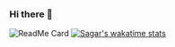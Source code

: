 ### Hi there 👋
![ReadMe Card](https://github-readme-stats.vercel.app/api?username=sagargada73&show_icons=true&hide_border=true&&count_private=true&include_all_commits=true)
[![Sagar's wakatime stats](https://github-readme-stats.vercel.app/api/wakatime?username=sagargada73)](https://github.com/sagargada73/readme.md)
<!--
**sagargada73/sagargada73** is a ✨ _special_ ✨ repository because its `README.md` (this file) appears on your GitHub profile.![counter](https://[YourEndpoint].m.pipedream.net)
Here are some ideas to get you started:

- 🔭 I’m currently working on ...
- 🌱 I’m currently learning ...
- 👯 I’m looking to collaborate on ...
- 🤔 I’m looking for help with ...
- 💬 Ask me about ...
- 📫 How to reach me: ...
- 😄 Pronouns: ...
- ⚡ Fun fact: ...
-->

